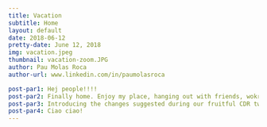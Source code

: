 ```yaml
---
title: Vacation
subtitle: Home
layout: default
date: 2018-06-12
pretty-date: June 12, 2018
img: vacation.jpeg
thumbnail: vacation-zoom.JPG
author: Pau Molas Roca
author-url: www.linkedin.com/in/paumolasroca

post-par1: Hej people!!!! 
post-par2: Finally home. Enjoy my place, hanging out with friends, wokring in my father's streaming company, starting my company with my brother, doing lots of sport and of course...
post-par3: Introducing the changes suggested during our fruitful CDR two weeks ago in ESTEC. So polishing detail and solving doubts from our team memebers still in Kiruna.
post-par4: Ciao ciao!
---
```

